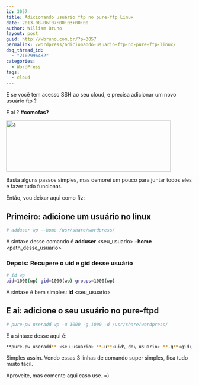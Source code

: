 ```yaml
---
id: 3057
title: Adicionando usuário ftp no pure-ftp Linux
date: 2013-08-06T07:00:03+00:00
author: William Bruno
layout: post
guid: http://wbruno.com.br/?p=3057
permalink: /wordpress/adicionando-usuario-ftp-no-pure-ftp-linux/
dsq_thread_id:
  - "2102996482"
categories:
  - WordPress
tags:
  - cloud
---
```

E se você tem acesso SSH ao seu cloud, e precisa adicionar um novo usuário ftp ?

E ai ? **#comofas?**

[<img src="/wp-content/uploads/2013/08/a.png" alt="a" width="444" height="138" class="aligncenter size-full wp-image-3059" srcset="/wp-content/uploads/2013/08/a.png 444w, /wp-content/uploads/2013/08/a-300x93.png 300w" sizes="(max-width: 444px) 100vw, 444px" />](/wp-content/uploads/2013/08/a.png)

<!--more-->

Basta alguns passos simples, mas demorei um pouco para juntar todos eles e fazer tudo funcionar.

Então, vou deixar aqui como fiz:

## Primeiro: adicione um usuário no linux

``` bash
# adduser wp --home /usr/share/wordpress/
```

A sintaxe desse comando é **adduser** <seu_usuario> **&#8211;home** <path\_desse\_usuario>

### Depois: Recupere o uid e gid desse usuário

``` bash
# id wp
uid=1000(wp) gid=1000(wp) groups=1000(wp)
```

A sintaxe é bem simples: **id** <seu_usuario>

## E ai: adicione o seu usuário no pure-ftpd

``` bash
# pure-pw useradd wp -u 1000 -g 1000 -d /usr/share/wordpress/
```

E a sintaxe desse aqui é:

``` bash
**pure-pw useradd** <seu_usuario> **-u**<uid\_do\_usuario> **-g**<gid\_do\_usuario> **-d** <path\_raiz\_que\_o\_usuario\_tera\_acesso>
```

Simples assim. Vendo essas 3 linhas de comando super simples, fica tudo muito fácil.

Aproveite, mas comente aqui caso use. =)
